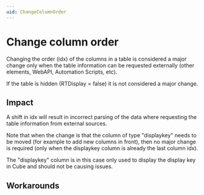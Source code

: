 ```yaml
---
uid: ChangeColumnOrder
---
```


# Change column order

Changing the order (idx) of the columns in a table is considered a major change only when the table information can be requested externally (other elements, WebAPI, Automation Scripts, etc).

If the table is hidden (RTDisplay = false) it is not considered a major change.

## Impact

A shift in idx will result in incorrect parsing of the data where requesting the table information from external sources.

Note that when the change is that the column of type "displaykey" needs to be moved (for example to add new columns in front), then no major change is required (only when the displaykey column is already the last column idx).

The "displaykey" column is in this case only used to display the display key in Cube and should not be causing issues.

## Workarounds
